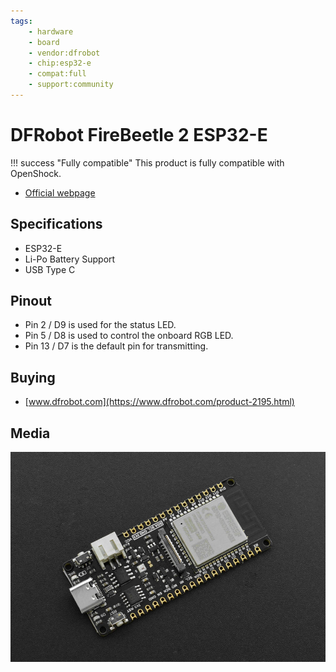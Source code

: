 ```yaml
---
tags:
    - hardware
    - board
    - vendor:dfrobot
    - chip:esp32-e
    - compat:full
    - support:community
---
```


# DFRobot FireBeetle 2 ESP32-E

!!! success "Fully compatible"
    This product is fully compatible with OpenShock.

- [Official webpage](https://wiki.dfrobot.com/FireBeetle_Board_ESP32_E_SKU_DFR0654)

## Specifications

- ESP32-E
- Li-Po Battery Support
- USB Type C

## Pinout

- Pin 2 / D9 is used for the status LED.
- Pin 5 / D8 is used to control the onboard RGB LED.
- Pin 13 / D7 is the default pin for transmitting.

## Buying

- [www.dfrobot.com](https://www.dfrobot.com/product-2195.html)

## Media

![DFRobot FireBeetle](../../../static/boards/dfrobot-firebeetle/firebeetle.jpg)
